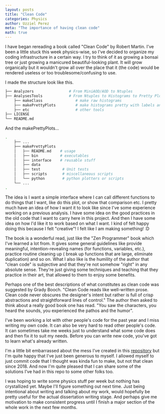 ```yaml
---
layout: posts
title: "Clean Code"
categories: Physics
author: Uzziel Perez
meta: "The importance of having clean code"
math: true
---
```


I have began rereading a book called "Clean Code" by Robert Martin. I've been a little stuck this week physics-wise, so I've decided to organize my coding infrastructure in a certain way. I try to think of it as growing a bonsai tree or just growing a manicured beautiful-looking plant. It will grow organically but it wouldn't grow all over the place that it (the code) would be rendered useless or too troublesome/confusing to use.

I made the structure look like this.

```bash
├── Analyzers                # From MiniAOD/AOD to Ntuples
├── AnalysesTools            # From Ntuples to Histograms to Pretty Plots
    ├── makeClass               # make raw histograms
    ├── makePrettyPlots         # make histograms pretty with labels and stories
    ├── etc                     # other tools
├── LICENSE
└── README.md
```


And the makePrettyPlots...

```bash
.
    ├── ...
    ├── makePrettyPlots
    │   ├── README.md    # usage
    │   ├── bin          # executables
    │   ├── interface    # reusable stuff
    │   ├── data
    │   ├── test          # Unit tests
    │   ├── scripts       # miscellaneous scripts
    │   └── python        # python plotters or scripts
    └── ...
.
```

The idea is I want a simple interface where I can call different functions to do things that I want, like do this plot, or show that comparison etc. I pretty much have an idea of how I want it to look like since I've some experience working on a previous analysis. I have some idea on the good practices in the old code that I want to carry here in this project. And then I have some idea on how I'd like it to work based on what I want. I kind of felt happy doing this because I felt "creative"! I felt like I am making something! :D

The book is a wonderful read, just like the "Zen Programmer" book which I've learned a lot from. It gives some general guidelines like provide meaningful, intention-revealing names (for functions, variables, etc.), practice routine cleaning up ( break up functions that are large, eliminate duplication) and so on. What I also like is the humility of the author that "clean code" is subjective and that they're not somehow "right" in any absolute sense. They're just giving some techniques and teaching that they practice in their art, that allowed to them to enjoy some benefits.

Perhaps one of the best descriptions of what constitutes as clean code was suggested by Grady Booch. "Clean Code reads like well-written prose. Clean code never obscures the designer's intent but rather is full of crisp abstractions and straightforward lines of control." The author then asked to think about a really good book one has read. "You saw the characters, you heard the sounds, you experienced the pathos and the humor".

I've been working a lot with other people's code for the past year and I miss writing my own code. It can also be very hard to read other people's code. It can sometimes take me weeks just to understand what some code does and then fix it to suit my needs. Before you can write new code, you've got to learn what's already written.

I'm a little bit embarrassed about the mess I've created in this [repository](https://github.com/uzzielperez/Analyses) but I'm quite happy that I've just been generous to myself. I allowed myself to just commit code that I thought was kinda fun to make, but not that clean since 2018. And now I'm quite pleased that I can share some of the solutions I've had in this repo to some other folks too.

I was hoping to write some physics stuff per week but nothing has crystallized yet. Maybe I'll figure something out next time. Just being intentional about writing and talking about my work, would hopefully be pretty useful for the actual dissertation writing stage. And perhaps give me motivation to make consistent progress until I finish a major section of the whole work in the next few months.
